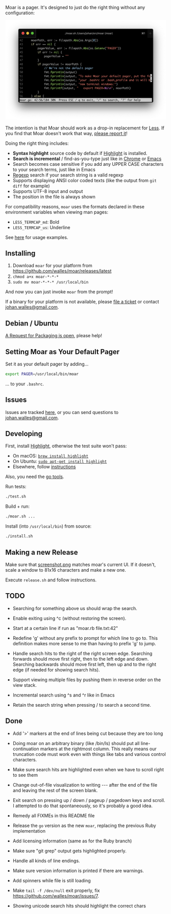 Moar is a pager.  It's designed to just do the right thing without any
configuration:

![Moar displaying its own source code](screenshot.png)

The intention is that Moar should work as a drop-in replacement for
[Less](http://www.greenwoodsoftware.com/less/). If you find that Moar
doesn't work that way,
[please report it](https://github.com/walles/moar/issues)!

Doing the right thing includes:

* **Syntax highlight** source code by default if
  [Highlight](http://www.andre-simon.de/doku/highlight/en/highlight.php)
  is installed.
* **Search is incremental** / find-as-you-type just like in
  [Chrome](http://www.google.com/chrome) or
  [Emacs](http://www.gnu.org/software/emacs/)
* Search becomes case sensitive if you add any UPPER CASE characters
  to your search terms, just like in Emacs
* [Regexp](http://en.wikipedia.org/wiki/Regular_expression#Basic_concepts)
  search if your search string is a valid regexp
* Supports displaying ANSI color coded texts (like the output from
  `git diff` for example)
* Supports UTF-8 input and output
* The position in the file is always shown

For compatibility reasons, `moar` uses the formats declared in these
environment variables when viewing man pages:

* `LESS_TERMCAP_md`: Bold
* `LESS_TERMCAP_us`: Underline

See [here](https://github.com/walles/moar/issues/14) for usage examples.

Installing
----------

1. Download `moar` for your platform from
   <https://github.com/walles/moar/releases/latest>
1. `chmod a+x moar-*-*-*`
1. `sudo mv moar-*-*-* /usr/local/bin`

And now you can just invoke `moar` from the prompt!

If a binary for your platform is not available, please
[file a ticket](https://github.com/walles/moar/releases) or contact
<johan.walles@gmail.com>.

Debian / Ubuntu
---------------

[A Request for Packaging is open](https://bugs.debian.org/cgi-bin/bugreport.cgi?bug=944035),
please help!

Setting Moar as Your Default Pager
----------------------------------

Set it as your default pager by adding...

```bash
export PAGER=/usr/local/bin/moar
```

... to your `.bashrc`.

Issues
------

Issues are tracked [here](https://github.com/walles/moar/issues), or
you can send questions to <johan.walles@gmail.com>.

Developing
----------

First, install [Highlight](http://www.andre-simon.de/zip/download.php),
otherwise the test suite won't pass:

* On macOS: [`brew install highlight`](https://brew.sh/)
* On Ubuntu: [`sudo apt-get install highlight`](https://packages.ubuntu.com/search?suite=all&searchon=names&keywords=highlight)
* Elsewhere, follow [instructions](http://www.andre-simon.de/zip/download.php)

Also, you need the [go tools](https://golang.org/doc/install).

Run tests:

```bash
./test.sh
```

Build + run:

```bash
./moar.sh ...
```

Install (into `/usr/local/bin`) from source:

```bash
./install.sh
```

Making a new Release
--------------------

Make sure that [screenshot.png](screenshot.png) matches moar's current UI.
If it doesn't, scale a window to 81x16 characters and make a new one.

Execute `release.sh` and follow instructions.

TODO
----

* Searching for something above us should wrap the search.

* Enable exiting using ^c (without restoring the screen).

* Start at a certain line if run as "moar.rb file.txt:42"

* Redefine 'g' without any prefix to prompt for which line to go
  to. This definition makes more sense to me than having to prefix 'g'
  to jump.

* Handle search hits to the right of the right screen edge. Searching
  forwards should move first right, then to the left edge and
  down. Searching backwards should move first left, then up and to the
  right edge (if needed for showing search hits).

* Support viewing multiple files by pushing them in reverse order on
  the view stack.

* Incremental search using ^s and ^r like in Emacs

* Retain the search string when pressing / to search a second time.

Done
----

* Add '>' markers at the end of lines being cut because they are too long

* Doing moar on an arbitrary binary (like /bin/ls) should put all
  line-continuation markers at the rightmost column.  This really
  means our truncation code must work even with things like tabs and
  various control characters.

* Make sure search hits are highlighted even when we have to scroll right
  to see them

* Change out-of-file visualization to writing --- after the end of the
  file and leaving the rest of the screen blank.

* Exit search on pressing up / down / pageup / pagedown keys and
  scroll. I attempted to do that spontaneously, so it's probably a
  good idea.

* Remedy all FIXMEs in this README file

* Release the `go` version as the new `moar`, replacing the previous Ruby
  implementation

* Add licensing information (same as for the Ruby branch)

* Make sure "git grep" output gets highlighted properly.

* Handle all kinds of line endings.

* Make sure version information is printed if there are warnings.

* Add spinners while file is still loading

* Make `tail -f /dev/null` exit properly, fix
  <https://github.com/walles/moar/issues/7>.

* Showing unicode search hits should highlight the correct chars
